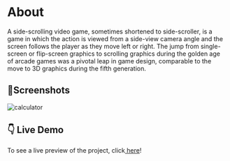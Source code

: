 # About

A side-scrolling video game, sometimes shortened to side-scroller, is a game in which the action is viewed from a side-view camera angle and the screen follows the player as they move left or right. The jump from single-screen or flip-screen graphics to scrolling graphics during the golden age of arcade games was a pivotal leap in game design, comparable to the move to 3D graphics during the fifth generation.

## 🌆Screenshots  

![calculator](https://user-images.githubusercontent.com/106147027/183126186-10d6741d-4edb-41e9-8461-65d7c874ad68.png) 

## 👇 Live Demo

<p>To see a live preview of the project, click<a href="https://wizard-side-scrolling-game.netlify.app/"  target="_blank"> here</a>!</p>
